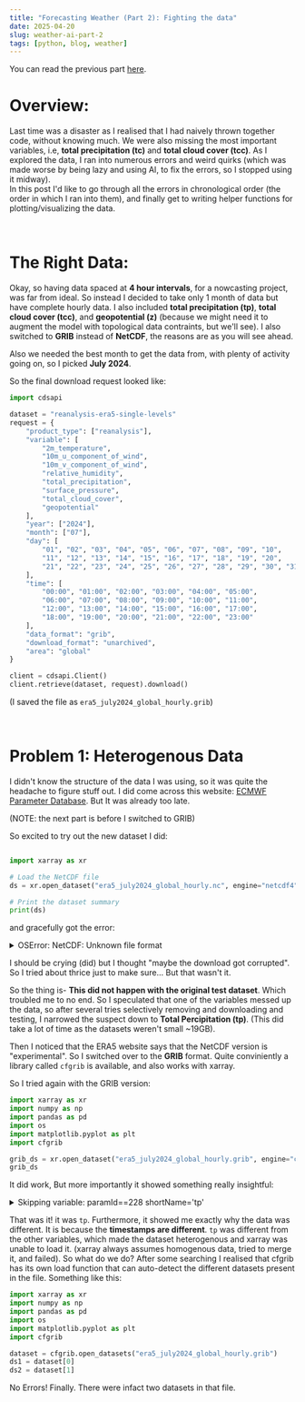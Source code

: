 ```yaml
---
title: "Forecasting Weather (Part 2): Fighting the data"
date: 2025-04-20
slug: weather-ai-part-2
tags: [python, blog, weather]
---
```


You can read the previous part [here](weather-ai-part-1.html).

# Overview:
Last time was a disaster as I realised that I had naively thrown together code, without knowing much. We were also missing the most important variables, i.e, **total precipitation (tc)** and **total cloud cover (tcc)**. As I explored the data, I ran into numerous errors and weird quirks (which was made worse by being lazy and using AI, to fix the errors, so I stopped using it midway).  
In this post I'd like to go through all the errors in chronological order (the order in which I ran into them), and finally get to writing helper functions for plotting/visualizing the data.

<br>

# The Right Data:
Okay, so having data spaced at **4 hour intervals**, for a nowcasting project, was far from ideal. So instead I decided to take only 1 month of data but have complete hourly data.
I also included **total precipitation (tp)**, **total cloud cover (tcc)**, and **geopotential (z)** (because we might need it to augment the model with topological data contraints, but we'll see).
I also switched to **GRIB** instead of **NetCDF**, the reasons are as you will see ahead.

Also we needed the best month to get the data from, with plenty of activity going on, so I picked **July 2024**.

So the final download request looked like:

```python
import cdsapi

dataset = "reanalysis-era5-single-levels"
request = {
    "product_type": ["reanalysis"],
    "variable": [
        "2m_temperature",
        "10m_u_component_of_wind",
        "10m_v_component_of_wind",
        "relative_humidity",
        "total_precipitation",
        "surface_pressure",
        "total_cloud_cover",
        "geopotential"
    ],
    "year": ["2024"],
    "month": ["07"],
    "day": [
        "01", "02", "03", "04", "05", "06", "07", "08", "09", "10",
        "11", "12", "13", "14", "15", "16", "17", "18", "19", "20",
        "21", "22", "23", "24", "25", "26", "27", "28", "29", "30", "31"
    ],
    "time": [
        "00:00", "01:00", "02:00", "03:00", "04:00", "05:00",
        "06:00", "07:00", "08:00", "09:00", "10:00", "11:00",
        "12:00", "13:00", "14:00", "15:00", "16:00", "17:00",
        "18:00", "19:00", "20:00", "21:00", "22:00", "23:00"
    ],
    "data_format": "grib",
    "download_format": "unarchived",
    "area": "global"
}

client = cdsapi.Client()
client.retrieve(dataset, request).download()

```

(I saved the file as `era5_july2024_global_hourly.grib`)    

<br>

# Problem 1: Heterogenous Data  
I didn't know the structure of the data I was using, so it was quite the headache to figure stuff out. I did come across this website: [ECMWF Parameter Database](https://codes.ecmwf.int/grib/param-db/). But It was already too late. 

(NOTE: the next part is before I switched to GRIB)

So excited to try out the new dataset I did:

```python

import xarray as xr

# Load the NetCDF file
ds = xr.open_dataset("era5_july2024_global_hourly.nc", engine="netcdf4")

# Print the dataset summary
print(ds)

```

and gracefully got the error:

<div class="error-block">
<details>
<summary>OSError: NetCDF: Unknown file format</summary>
<pre>
---------------------------------------------------------------------------
KeyError                                  Traceback (most recent call last)
File c:\Users\*****\AppData\Local\Programs\Python\Python312\Lib\site-packages\xarray\backends\file_manager.py:211, in CachingFileManager._acquire_with_cache_info(self, needs_lock)
    210 try:
--> 211     file = self._cache[self._key]
    212 except KeyError:

File c:\Users\*****\AppData\Local\Programs\Python\Python312\Lib\site-packages\xarray\backends\lru_cache.py:56, in LRUCache.__getitem__(self, key)
    55 with self._lock:
---> 56     value = self._cache[key]
    57     self._cache.move_to_end(key)

KeyError: [<class 'netCDF4._netCDF4.Dataset'>, ('c:\\dev\\weather\\era5_july2024_global_hourly.nc',), 'r', (('clobber', True), ('diskless', False), ('format', 'NETCDF4'), ('persist', False)), 'df0025b7-69bf-4128-8320-5d00cce38840']

During handling of the above exception, another exception occurred:

OSError                                   Traceback (most recent call last)
Cell In[4], line 4
    1 import xarray as xr
    3 # Load the NetCDF file
----> 4 ds = xr.open_dataset("era5_july2024_global_hourly.nc", engine="netcdf4")
    6 # Print the dataset summary
    7 print(ds)

File c:\Users\*****\AppData\Local\Programs\Python\Python312\Lib\site-packages\xarray\backends\api.py:687, in open_dataset(filename_or_obj, engine, chunks, cache, decode_cf, mask_and_scale, decode_times, decode_timedelta, use_cftime, concat_characters, decode_coords, drop_variables, inline_array, chunked_array_type, from_array_kwargs, backend_kwargs, **kwargs)
    675 decoders = _resolve_decoders_kwargs(
    676     decode_cf,
    677     open_backend_dataset_parameters=backend.open_dataset_parameters,
(...)
    683     decode_coords=decode_coords,
    684 )
    686 overwrite_encoded_chunks = kwargs.pop("overwrite_encoded_chunks", None)
--> 687 backend_ds = backend.open_dataset(
    688     filename_or_obj,
    689     drop_variables=drop_variables,
    690     **decoders,
    691     **kwargs,
    692 )
    693 ds = _dataset_from_backend_dataset(
    694     backend_ds,
    695     filename_or_obj,
(...)
    705     **kwargs,
    706 )
    707 return ds

File c:\Users\*****\AppData\Local\Programs\Python\Python312\Lib\site-packages\xarray\backends\netCDF4_.py:666, in NetCDF4BackendEntrypoint.open_dataset(self, filename_or_obj, mask_and_scale, decode_times, concat_characters, decode_coords, drop_variables, use_cftime, decode_timedelta, group, mode, format, clobber, diskless, persist, auto_complex, lock, autoclose)
    644 def open_dataset(
    645     self,
    646     filename_or_obj: str | os.PathLike[Any] | ReadBuffer | AbstractDataStore,
(...)
    663     autoclose=False,
    664 ) -> Dataset:
    665     filename_or_obj = _normalize_path(filename_or_obj)
--> 666     store = NetCDF4DataStore.open(
    667         filename_or_obj,
    668         mode=mode,
    669         format=format,
    670         group=group,
    671         clobber=clobber,
    672         diskless=diskless,
    673         persist=persist,
    674         auto_complex=auto_complex,
    675         lock=lock,
    676         autoclose=autoclose,
    677     )
    679     store_entrypoint = StoreBackendEntrypoint()
    680     with close_on_error(store):

File c:\Users\*****\AppData\Local\Programs\Python\Python312\Lib\site-packages\xarray\backends\netCDF4_.py:452, in NetCDF4DataStore.open(cls, filename, mode, format, group, clobber, diskless, persist, auto_complex, lock, lock_maker, autoclose)
    448     kwargs["auto_complex"] = auto_complex
    449 manager = CachingFileManager(
    450     netCDF4.Dataset, filename, mode=mode, kwargs=kwargs
    451 )
--> 452 return cls(manager, group=group, mode=mode, lock=lock, autoclose=autoclose)

File c:\Users\*****\AppData\Local\Programs\Python\Python312\Lib\site-packages\xarray\backends\netCDF4_.py:393, in NetCDF4DataStore.__init__(self, manager, group, mode, lock, autoclose)
    391 self._group = group
    392 self._mode = mode
--> 393 self.format = self.ds.data_model
    394 self._filename = self.ds.filepath()
    395 self.is_remote = is_remote_uri(self._filename)

File c:\Users\*****\AppData\Local\Programs\Python\Python312\Lib\site-packages\xarray\backends\netCDF4_.py:461, in NetCDF4DataStore.ds(self)
    459 @property
    460 def ds(self):
--> 461     return self._acquire()

File c:\Users\*****\AppData\Local\Programs\Python\Python312\Lib\site-packages\xarray\backends\netCDF4_.py:455, in NetCDF4DataStore._acquire(self, needs_lock)
    454 def _acquire(self, needs_lock=True):
--> 455     with self._manager.acquire_context(needs_lock) as root:
    456         ds = _nc4_require_group(root, self._group, self._mode)
    457     return ds

File c:\Users\*****\AppData\Local\Programs\Python\Python312\Lib\contextlib.py:137, in _GeneratorContextManager.__enter__(self)
    135 del self.args, self.kwds, self.func
    136 try:
--> 137     return next(self.gen)
    138 except StopIteration:
    139     raise RuntimeError("generator didn't yield") from None

File c:\Users\*****\AppData\Local\Programs\Python\Python312\Lib\site-packages\xarray\backends\file_manager.py:199, in CachingFileManager.acquire_context(self, needs_lock)
    196 @contextlib.contextmanager
    197 def acquire_context(self, needs_lock=True):
    198     """Context manager for acquiring a file."""
--> 199     file, cached = self._acquire_with_cache_info(needs_lock)
    200     try:
    201         yield file

File c:\Users\*****\AppData\Local\Programs\Python\Python312\Lib\site-packages\xarray\backends\file_manager.py:217, in CachingFileManager._acquire_with_cache_info(self, needs_lock)
    215     kwargs = kwargs.copy()
    216     kwargs["mode"] = self._mode
--> 217 file = self._opener(*self._args, **kwargs)
    218 if self._mode == "w":
    219     # ensure file doesn't get overridden when opened again
    220     self._mode = "a"

File src\\netCDF4\\_netCDF4.pyx:2521, in netCDF4._netCDF4.Dataset.__init__()

File src\\netCDF4\\_netCDF4.pyx:2158, in netCDF4._netCDF4._ensure_nc_success()

**OSError: [Errno -51] NetCDF: Unknown file format: 'c:\\dev\\weather\\era5_july2024_global_hourly.nc'**

</pre>
</details>
</div>

I should be crying (did) but I thought "maybe the download got corrupted". So I tried about thrice just to make sure... But that wasn't it. 

So the thing is- **This did not happen with the original test dataset**. Which troubled me to no end. So I speculated that one of the variables messed up the data, so after several tries selectively removing and downloading and testing, I narrowed the suspect down to **Total Percipitation (tp)**. (This did take a lot of time as the datasets weren't small ~19GB).
  
Then I noticed that the ERA5 website says that the NetCDF version is "experimental". So I switched over to the **GRIB** format. 
Quite conviniently a library called `cfgrib` is available, and also works with xarray.

So I tried again with the GRIB version:   

```python
import xarray as xr
import numpy as np
import pandas as pd
import os
import matplotlib.pyplot as plt
import cfgrib

grib_ds = xr.open_dataset("era5_july2024_global_hourly.grib", engine="cfgrib")
grib_ds
```

It did work, But more importantly it showed something really insightful:

<div class="error-block">
<details>
<summary>Skipping variable: paramId==228 shortName='tp'</summary>
<pre>
skipping variable: paramId==228 shortName='tp'
Traceback (most recent call last):
  File "c:\Users\bijay\anaconda3\envs\era5_env\Lib\site-packages\cfgrib\dataset.py", line 725, in build_dataset_components
    dict_merge(variables, coord_vars)
  File "c:\Users\bijay\anaconda3\envs\era5_env\Lib\site-packages\cfgrib\dataset.py", line 641, in dict_merge
    raise DatasetBuildError(
cfgrib.dataset.DatasetBuildError: key present and new value is different: key='time' value=Variable(dimensions=('time',), data=array([1719792000, 1719795600, 1719799200, 1719802800, 1719806400,
       1719810000, 1719813600, 1719817200, 1719820800, 1719824400,
       1719828000, 1719831600, 1719835200, 1719838800, 1719842400,
       1719846000, 1719849600, 1719853200, 1719856800, 1719860400,
       1719864000, 1719867600, 1719871200, 1719874800, 1719878400,
       1719882000, 1719885600, 1719889200, 1719892800, 1719896400,
       1719900000, 1719903600, 1719907200, 1719910800, 1719914400,
       1719918000, 1719921600, 1719925200, 1719928800, 1719932400,
       1719936000, 1719939600, 1719943200, 1719946800, 1719950400,
       1719954000, 1719957600, 1719961200, 1719964800, 1719968400,
       1719972000, 1719975600, 1719979200, 1719982800, 1719986400,
       1719990000, 1719993600, 1719997200, 1720000800, 1720004400,
       1720008000, 1720011600, 1720015200, 1720018800, 1720022400,
       1720026000, 1720029600, 1720033200, 1720036800, 1720040400,
       1720044000, 1720047600, 1720051200, 1720054800, 1720058400,
       1720062000, 1720065600, 1720069200, 1720072800, 1720076400,
       1720080000, 1720083600, 1720087200, 1720090800, 1720094400,
       1720098000, 1720101600, 1720105200, 1720108800, 1720112400,
       1720116000, 1720119600, 1720123200, 1720126800, 1720130400,
       1720134000, 1720137600, 1720141200, 1720144800, 1720148400,
       1720152000, 1720155600, 1720159200, 1720162800, 1720166400,
       1720170000, 1720173600, 1720177200, 1720180800, 1720184400,
       1720188000, 1720191600, 1720195200, 1720198800, 1720202400,
       1720206000, 1720209600, 1720213200, 1720216800, 1720220400,
       1720224000, 1720227600, 1720231200, 1720234800, 1720238400,
       1720242000, 1720245600, 1720249200, 1720252800, 1720256400,
       1720260000, 1720263600, 1720267200, 1720270800, 1720274400,
       1720278000, 1720281600, 1720285200, 1720288800, 1720292400,
       1720296000, 1720299600, 1720303200, 1720306800, 1720310400,
       1720314000, 1720317600, 1720321200, 1720324800, 1720328400,
       1720332000, 1720335600, 1720339200, 1720342800, 1720346400,
       1720350000, 1720353600, 1720357200, 1720360800, 1720364400,
       1720368000, 1720371600, 1720375200, 1720378800, 1720382400,
       1720386000, 1720389600, 1720393200, 1720396800, 1720400400,
       1720404000, 1720407600, 1720411200, 1720414800, 1720418400,
       1720422000, 1720425600, 1720429200, 1720432800, 1720436400,
       1720440000, 1720443600, 1720447200, 1720450800, 1720454400,
       1720458000, 1720461600, 1720465200, 1720468800, 1720472400,
       1720476000, 1720479600, 1720483200, 1720486800, 1720490400,
       1720494000, 1720497600, 1720501200, 1720504800, 1720508400,
       1720512000, 1720515600, 1720519200, 1720522800, 1720526400,
       1720530000, 1720533600, 1720537200, 1720540800, 1720544400,
       1720548000, 1720551600, 1720555200, 1720558800, 1720562400,
       1720566000, 1720569600, 1720573200, 1720576800, 1720580400,
       1720584000, 1720587600, 1720591200, 1720594800, 1720598400,
       1720602000, 1720605600, 1720609200, 1720612800, 1720616400,
       1720620000, 1720623600, 1720627200, 1720630800, 1720634400,
       1720638000, 1720641600, 1720645200, 1720648800, 1720652400,
       1720656000, 1720659600, 1720663200, 1720666800, 1720670400,
       1720674000, 1720677600, 1720681200, 1720684800, 1720688400,
       1720692000, 1720695600, 1720699200, 1720702800, 1720706400,
       1720710000, 1720713600, 1720717200, 1720720800, 1720724400,
       1720728000, 1720731600, 1720735200, 1720738800, 1720742400,
       1720746000, 1720749600, 1720753200, 1720756800, 1720760400,
       1720764000, 1720767600, 1720771200, 1720774800, 1720778400,
       1720782000, 1720785600, 1720789200, 1720792800, 1720796400,
       1720800000, 1720803600, 1720807200, 1720810800, 1720814400,
       1720818000, 1720821600, 1720825200, 1720828800, 1720832400,
       1720836000, 1720839600, 1720843200, 1720846800, 1720850400,
       1720854000, 1720857600, 1720861200, 1720864800, 1720868400,
       1720872000, 1720875600, 1720879200, 1720882800, 1720886400,
       1720890000, 1720893600, 1720897200, 1720900800, 1720904400,
       1720908000, 1720911600, 1720915200, 1720918800, 1720922400,
       1720926000, 1720929600, 1720933200, 1720936800, 1720940400,
       1720944000, 1720947600, 1720951200, 1720954800, 1720958400,
       1720962000, 1720965600, 1720969200, 1720972800, 1720976400,
       1720980000, 1720983600, 1720987200, 1720990800, 1720994400,
       1720998000, 1721001600, 1721005200, 1721008800, 1721012400,
       1721016000, 1721019600, 1721023200, 1721026800, 1721030400,
       1721034000, 1721037600, 1721041200, 1721044800, 1721048400,
       1721052000, 1721055600, 1721059200, 1721062800, 1721066400,
       1721070000, 1721073600, 1721077200, 1721080800, 1721084400,
       1721088000, 1721091600, 1721095200, 1721098800, 1721102400,
       1721106000, 1721109600, 1721113200, 1721116800, 1721120400,
       1721124000, 1721127600, 1721131200, 1721134800, 1721138400,
       1721142000, 1721145600, 1721149200, 1721152800, 1721156400,
       1721160000, 1721163600, 1721167200, 1721170800, 1721174400,
       1721178000, 1721181600, 1721185200, 1721188800, 1721192400,
       1721196000, 1721199600, 1721203200, 1721206800, 1721210400,
       1721214000, 1721217600, 1721221200, 1721224800, 1721228400,
       1721232000, 1721235600, 1721239200, 1721242800, 1721246400,
       1721250000, 1721253600, 1721257200, 1721260800, 1721264400,
       1721268000, 1721271600, 1721275200, 1721278800, 1721282400,
       1721286000, 1721289600, 1721293200, 1721296800, 1721300400,
       1721304000, 1721307600, 1721311200, 1721314800, 1721318400,
       1721322000, 1721325600, 1721329200, 1721332800, 1721336400,
       1721340000, 1721343600, 1721347200, 1721350800, 1721354400,
       1721358000, 1721361600, 1721365200, 1721368800, 1721372400,
       1721376000, 1721379600, 1721383200, 1721386800, 1721390400,
       1721394000, 1721397600, 1721401200, 1721404800, 1721408400,
       1721412000, 1721415600, 1721419200, 1721422800, 1721426400,
       1721430000, 1721433600, 1721437200, 1721440800, 1721444400,
       1721448000, 1721451600, 1721455200, 1721458800, 1721462400,
       1721466000, 1721469600, 1721473200, 1721476800, 1721480400,
       1721484000, 1721487600, 1721491200, 1721494800, 1721498400,
       1721502000, 1721505600, 1721509200, 1721512800, 1721516400,
       1721520000, 1721523600, 1721527200, 1721530800, 1721534400,
       1721538000, 1721541600, 1721545200, 1721548800, 1721552400,
       1721556000, 1721559600, 1721563200, 1721566800, 1721570400,
       1721574000, 1721577600, 1721581200, 1721584800, 1721588400,
       1721592000, 1721595600, 1721599200, 1721602800, 1721606400,
       1721610000, 1721613600, 1721617200, 1721620800, 1721624400,
       1721628000, 1721631600, 1721635200, 1721638800, 1721642400,
       1721646000, 1721649600, 1721653200, 1721656800, 1721660400,
       1721664000, 1721667600, 1721671200, 1721674800, 1721678400,
       1721682000, 1721685600, 1721689200, 1721692800, 1721696400,
       1721700000, 1721703600, 1721707200, 1721710800, 1721714400,
       1721718000, 1721721600, 1721725200, 1721728800, 1721732400,
       1721736000, 1721739600, 1721743200, 1721746800, 1721750400,
       1721754000, 1721757600, 1721761200, 1721764800, 1721768400,
       1721772000, 1721775600, 1721779200, 1721782800, 1721786400,
       1721790000, 1721793600, 1721797200, 1721800800, 1721804400,
       1721808000, 1721811600, 1721815200, 1721818800, 1721822400,
       1721826000, 1721829600, 1721833200, 1721836800, 1721840400,
       1721844000, 1721847600, 1721851200, 1721854800, 1721858400,
       1721862000, 1721865600, 1721869200, 1721872800, 1721876400,
       1721880000, 1721883600, 1721887200, 1721890800, 1721894400,
       1721898000, 1721901600, 1721905200, 1721908800, 1721912400,
       1721916000, 1721919600, 1721923200, 1721926800, 1721930400,
       1721934000, 1721937600, 1721941200, 1721944800, 1721948400,
       1721952000, 1721955600, 1721959200, 1721962800, 1721966400,
       1721970000, 1721973600, 1721977200, 1721980800, 1721984400,
       1721988000, 1721991600, 1721995200, 1721998800, 1722002400,
       1722006000, 1722009600, 1722013200, 1722016800, 1722020400,
       1722024000, 1722027600, 1722031200, 1722034800, 1722038400,
       1722042000, 1722045600, 1722049200, 1722052800, 1722056400,
       1722060000, 1722063600, 1722067200, 1722070800, 1722074400,
       1722078000, 1722081600, 1722085200, 1722088800, 1722092400,
       1722096000, 1722099600, 1722103200, 1722106800, 1722110400,
       1722114000, 1722117600, 1722121200, 1722124800, 1722128400,
       1722132000, 1722135600, 1722139200, 1722142800, 1722146400,
       1722150000, 1722153600, 1722157200, 1722160800, 1722164400,
       1722168000, 1722171600, 1722175200, 1722178800, 1722182400,
       1722186000, 1722189600, 1722193200, 1722196800, 1722200400,
       1722204000, 1722207600, 1722211200, 1722214800, 1722218400,
       1722222000, 1722225600, 1722229200, 1722232800, 1722236400,
       1722240000, 1722243600, 1722247200, 1722250800, 1722254400,
       1722258000, 1722261600, 1722265200, 1722268800, 1722272400,
       1722276000, 1722279600, 1722283200, 1722286800, 1722290400,
       1722294000, 1722297600, 1722301200, 1722304800, 1722308400,
       1722312000, 1722315600, 1722319200, 1722322800, 1722326400,
       1722330000, 1722333600, 1722337200, 1722340800, 1722344400,
       1722348000, 1722351600, 1722355200, 1722358800, 1722362400,
       1722366000, 1722369600, 1722373200, 1722376800, 1722380400,
       1722384000, 1722387600, 1722391200, 1722394800, 1722398400,
       1722402000, 1722405600, 1722409200, 1722412800, 1722416400,
       1722420000, 1722423600, 1722427200, 1722430800, 1722434400,
       1722438000, 1722441600, 1722445200, 1722448800, 1722452400,
       1722456000, 1722459600, 1722463200, 1722466800])) new_value=Variable(dimensions=('time',), data=array([1719770400, 1719813600, 1719856800, 1719900000, 1719943200,
       1719986400, 1720029600, 1720072800, 1720116000, 1720159200,
       1720202400, 1720245600, 1720288800, 1720332000, 1720375200,
       1720418400, 1720461600, 1720504800, 1720548000, 1720591200,
       1720634400, 1720677600, 1720720800, 1720764000, 1720807200,
       1720850400, 1720893600, 1720936800, 1720980000, 1721023200,
       1721066400, 1721109600, 1721152800, 1721196000, 1721239200,
       1721282400, 1721325600, 1721368800, 1721412000, 1721455200,
       1721498400, 1721541600, 1721584800, 1721628000, 1721671200,
       1721714400, 1721757600, 1721800800, 1721844000, 1721887200,
       1721930400, 1721973600, 1722016800, 1722060000, 1722103200,
       1722146400, 1722189600, 1722232800, 1722276000, 1722319200,
       1722362400, 1722405600, 1722448800]))
</pre>
</details>
</div>

That was it! it was `tp`. Furthermore, it showed me exactly why the data was different. It is because the **timestamps are different**. `tp` was different from the other variables, which made the dataset heterogenous and xarray was unable to load it. (xarray always assumes homogenous data, tried to merge it, and failed).
So what do we do? After some searching I realised that cfgrib has its own load function that can auto-detect the different datasets present in the file. Something like this:

```python
import xarray as xr
import numpy as np
import pandas as pd
import os
import matplotlib.pyplot as plt
import cfgrib

dataset = cfgrib.open_datasets("era5_july2024_global_hourly.grib")
ds1 = dataset[0]
ds2 = dataset[1]

```

No Errors! Finally. There were infact two datasets in that file.




